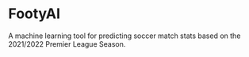 # FootyAI
A machine learning tool for predicting soccer match stats based on the 2021/2022 Premier League Season.
